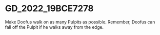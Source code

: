 # GD_2022_19BCE7278
Make Doofus walk on as many Pulpits as possible. Remember, Doofus can fall off the Pulpit if he walks away from the edge.
